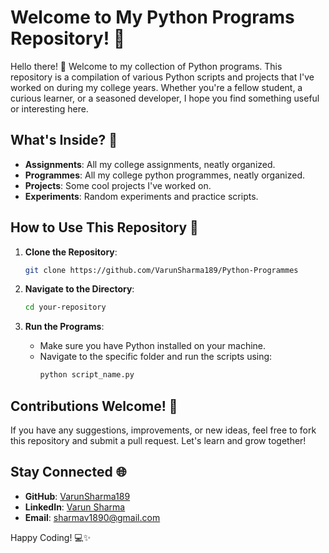# Welcome to My Python Programs Repository! 🎉

Hello there! 👋 Welcome to my collection of Python programs. This repository is a compilation of various Python scripts and projects that I've worked on during my college years. Whether you're a fellow student, a curious learner, or a seasoned developer, I hope you find something useful or interesting here.

## What's Inside? 📂

- **Assignments**: All my college assignments, neatly organized.
- **Programmes**: All my college python programmes, neatly organized.
- **Projects**: Some cool projects I've worked on.
- **Experiments**: Random experiments and practice scripts.

## How to Use This Repository 🚀

1. **Clone the Repository**:
   ```sh
   git clone https://github.com/VarunSharma189/Python-Programmes
   ```

2. **Navigate to the Directory**:
   ```sh
   cd your-repository
   ```

3. **Run the Programs**:
   - Make sure you have Python installed on your machine.
   - Navigate to the specific folder and run the scripts using:
     ```sh
     python script_name.py
     ```

## Contributions Welcome! 🤝

If you have any suggestions, improvements, or new ideas, feel free to fork this repository and submit a pull request. Let's learn and grow together!

## Stay Connected 🌐

- **GitHub**: [VarunSharma189](https://github.com/VarunSharma189)
- **LinkedIn**: [Varun Sharma](https://www.linkedin.com/in/varun-sharma-7b420421a/)
- **Email**: sharmav1890@gmail.com

Happy Coding! 💻✨

